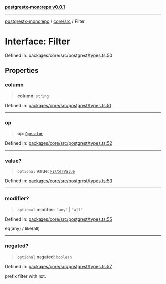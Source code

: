 [**postgrestx-monorepo v0.0.1**](../../../README.md)

---

[postgrestx-monorepo](../../../README.md) / [core/src](../README.md) / Filter

# Interface: Filter

Defined in: [packages/core/src/postgrest/types.ts:50](https://github.com/samuelagm/postgrestx/blob/7b606dc406c6da40c0579c7268eb7cd998b69db8/packages/core/src/postgrest/types.ts#L50)

## Properties

### column

> **column**: `string`

Defined in: [packages/core/src/postgrest/types.ts:51](https://github.com/samuelagm/postgrestx/blob/7b606dc406c6da40c0579c7268eb7cd998b69db8/packages/core/src/postgrest/types.ts#L51)

---

### op

> **op**: [`Operator`](../type-aliases/Operator.md)

Defined in: [packages/core/src/postgrest/types.ts:52](https://github.com/samuelagm/postgrestx/blob/7b606dc406c6da40c0579c7268eb7cd998b69db8/packages/core/src/postgrest/types.ts#L52)

---

### value?

> `optional` **value**: [`FilterValue`](../type-aliases/FilterValue.md)

Defined in: [packages/core/src/postgrest/types.ts:53](https://github.com/samuelagm/postgrestx/blob/7b606dc406c6da40c0579c7268eb7cd998b69db8/packages/core/src/postgrest/types.ts#L53)

---

### modifier?

> `optional` **modifier**: `"any"` \| `"all"`

Defined in: [packages/core/src/postgrest/types.ts:55](https://github.com/samuelagm/postgrestx/blob/7b606dc406c6da40c0579c7268eb7cd998b69db8/packages/core/src/postgrest/types.ts#L55)

eq(any) / like(all)

---

### negated?

> `optional` **negated**: `boolean`

Defined in: [packages/core/src/postgrest/types.ts:57](https://github.com/samuelagm/postgrestx/blob/7b606dc406c6da40c0579c7268eb7cd998b69db8/packages/core/src/postgrest/types.ts#L57)

prefix filter with not.
